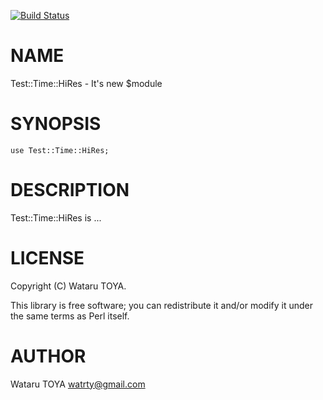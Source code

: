 [![Build Status](https://travis-ci.org/kga/p5-Test-Time-HiRes.svg?branch=master)](https://travis-ci.org/kga/p5-Test-Time-HiRes)
# NAME

Test::Time::HiRes - It's new $module

# SYNOPSIS

    use Test::Time::HiRes;

# DESCRIPTION

Test::Time::HiRes is ...

# LICENSE

Copyright (C) Wataru TOYA.

This library is free software; you can redistribute it and/or modify
it under the same terms as Perl itself.

# AUTHOR

Wataru TOYA <watrty@gmail.com>
